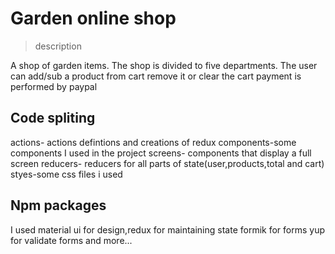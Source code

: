 # Garden online shop

>description

A shop of garden items.
The shop is divided to five departments.
The user can add/sub a product from cart remove it or clear the cart
payment is performed by paypal

## Code spliting
actions- actions defintions and creations of redux
components-some components I used in the project
screens- components that display a full screen
reducers- reducers for all parts of state(user,products,total and cart)
styes-some css files i used

## Npm packages
I used material ui for design,redux for maintaining state
formik for forms
yup for validate forms
and more...


